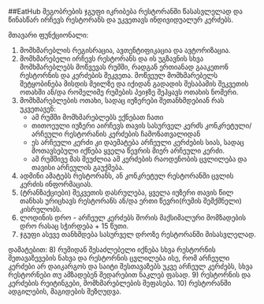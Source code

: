 ##EatHub
მეგობრების ჯგუფი იკრიბება რესტორანში წასასვლელად და წინასწარ ირჩევს რესტორანს და უკვეთავს  ინდივიდუალურ კერძებს.

მთავარი ფუნქციონალი:
1) მომხმარებლის რეგისრაცია, ავთენტიფიკაცია და ავტორიზაცია.
2) მომხმარებელი ირჩევს რესტორანს და ის უგზავნის სხვა მომხმარებლებს მოწვევას რუმში,
   რადგან ერთიანად გააკეთონ რესტორნის და კერძების შეკვეთა.
   მოწვეულ მომხმარებელს შეტყობინება მისდის მეილზე და იქიდან გადადის შესაბამის შეკვეთის ოთახში
   ან/და რომელიმე რუმების პეიჯზე შეჰყავს ოთახის ნომერი.
3) მომხმარებლების ოთახი, სადაც იუზერები შეთანხმდებიან რას უკვეთავენ:
   * ამ რუმში მომხმარებლებს ექნებათ ჩათი
   * თითოეული იუზერი აირჩევს თავის სასურველ კერძს კონკრეტული/არჩეული რესტორანის კერძების ჩამონათვალიდან
   * ეს არჩეული კერძი კი დაემატება არჩეული კერძების სიას, სადაც მოთავსებული იქნება ყველა წევრის მიერ არჩეული კერძი.
   * ამ რუმშივე მას შეუძლია ამ კერძების რაოდენობის ცვლილება და თავისი არჩეულის გაუქმება.
4) ადმინი ამატებს რესტორანს, ან კონკრეტულ რესტორანში ცვლის კერძის ინფორმაციას.
5) (ტრანზაქციები) შეკვეთის დასრულება, ყველა იუზერი თავის წილ თანხას ურიცხავს რესტორანს
   ან/და ერთი წევრი(რუმის შემქმნელი) კისრულობს.
6) ლოდინის დრო - არჩეულ კერძებს შორის მაქსიმალური მომზადების დრო რასაც სჭირდება + 15 წუთი.
7) ჯგუფი ასევე თანხმდება სასურველ დროზე რესტორანში მისასვლელად.

დამატებით:
8) რუმიდან შესაძლებელი იქნება სხვა რესტორნის შეთავაზევების ნახვა და რესტორნის ცვლილება ისე, რომ არჩეული კერძები არ დაიკარგოს და საიტი შესთავაზებს უკვე არჩეულ კერძებს, სხვა რესტორნები თუ ამზადებენ შედარებით ნაკლებ ფასად.
9) რესტორნის და კერძების რეიტინგები, მომხმარებლების შეფასება.
10) რესტორანში ადგილების, მაგიდების შეზღუდვა.